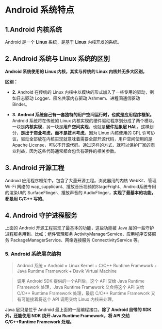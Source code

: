 Android 系统特点
==

## 1.Android 内核系统

Android 是一个 **Linux** 系统，是基于 **Linux** 内核开发的系统。

## 2. Android 系统与 Linux 系统的区别

**Android 系统使用的 Linux 内核，其实与传统的 Linux 内核并无多大区别。**

**区别：**

- **2.** Android 在传统的 Linux 内核中以模块的形式加入了一些专用的驱动，例如日志驱动 Logger、匿名共享内存驱动 Ashmem、进程间通信驱动 Binder。

- **3.** **Android 系统自己有一套独特的用户空间运行时，也就是应用程序框架。** Android 系统将在传统的 Linux 内核实现的硬件驱动程序划分成了两个模块，一块是**内核实现**，另一块是**用户空间实现**，也就是**硬件抽象层 HAL**。这样划分，**是出于商业考虑，而不是技术考虑**。因为 Linux 内核使用的 GPL 许可协议，驱动全部放在内核实现就意味着需要全部开源代码，用户空间使用的是 Apache License，可以不开源代码。通过这样的方式，就可以保护厂家的商业利益，因为这些代码通常都会包含有硬件的相关参数。

## 3. Android 开源工程

Android 应用程序框架中，包含了大量开源工程。浏览器用的内核 WebKit、管理 Wi-Fi 网络的 wap_supplicant、播放音乐视频的StageFright、Android系统专用的渲染UI的 SurfaceFlinger、播放声音的 AudioFlinger，**实现了最基本的功能，都是用 C/C++ 写的**。


## 4. Android 守护进程服务

上面的 Android 开源工程实现了最基本的功能，这些功能被 Java 层的一些守护进程服务用到。比如：组件管理服务 ActivityManagerService、应用程序安装服务 PackageManagerService、网络连接服务 ConnectivityService 等。


### 5. Android 系统层次结构

>Android 系统 = Android = Linux Kernel + C/C++ Runtime Framework + Java Runtime Framework + Davik Virtual Machine

>调用 Android SDK 提供的一个API后，这个 API 交给 Java Runtime Framework 处理，Java Runtime Framework 又会将这个 API 交给 C/C++ Runtime Framework 处理，最后 C/C++ Runtime Framework 又有可能接着将这个 API 调用交给 Linux 内核来处理。

Java 层只是位于 Android 最上面的一层编程接口。**除了 Android 自带的 SDK 外，还能使用 NDK 绕开 Java Runtime Framework，将 API 交给 C/C++Runtime Framework 处理。**

